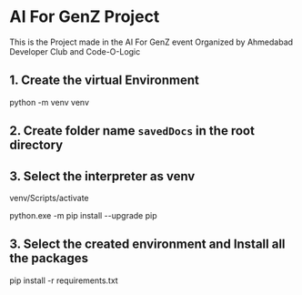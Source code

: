 # AI For GenZ Project
 This is the Project made in the AI For GenZ event Organized by Ahmedabad Developer Club and Code-O-Logic


## 1. Create the virtual Environment
python -m venv venv

## 2. Create folder name `savedDocs` in the root directory

## 3. Select the interpreter as venv
venv/Scripts/activate

python.exe -m pip install --upgrade pip

## 3. Select the created environment and Install all the packages
pip install -r requirements.txt
